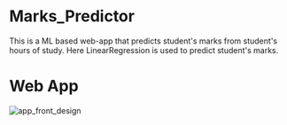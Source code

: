 # Marks_Predictor
This is a ML based web-app that predicts student's marks from student's hours of study.
Here LinearRegression is used to predict student's marks.
# Web App
![app_front_design](https://user-images.githubusercontent.com/77069694/175785300-01a1a0de-8a2d-4a46-bd20-2db1b64e7943.png)
